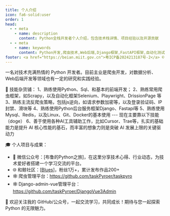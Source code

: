 ```yaml
---
title: 个人介绍
icon: fa6-solid:user
order: 1
head:
  - - meta
    - name: description
      content: Python全栈开发者个人介绍，包含技术栈详情、项目经验以及开源贡献
  - - meta
    - name: keywords
      content: Python开发,爬虫技术,Web后端,Django框架,FastAPI框架,自动化测试,AI辅助编程
footer: <a href="https://beian.miit.gov.cn">粤ICP备2024213187号-2</a> © 2024-至今 TaskPyro
---
```



一名对技术充满热情的 Python 开发者。目前主业是爬虫开发，对数据分析、Web后端开发等领域也有一定的研究和实践经验。


🎩 技能杂货铺：
1、熟练使用Python、Sql、和基本的前端开发；
2、熟练常用爬虫框架，如Scrapy，以及自动化框架Selenium、Playwright、DrissionPage 等
3、熟练主流反爬虫策略，包括js逆向，如请求参数加密等，以及登录验证码、IP封禁、滑块等
4、熟练使用Python后台服务框架Django、Fastapi等
5、熟练使用Mysql、Redis，以及Linux、Git、Docker的基本使用
--- 现在主要靠以下技能（doge）
6、善于使用各种AI工具辅助工作，比如Cursor、Trae等，扎实的基础能力是提升 AI 核心性能的基石，而丰富的想象力则是突破 AI 发展上限的关键驱动力


  
🎓 个人项目与成果：
- 📢 微信公众号：[布鲁的Python之旅]，在这里分享技术心得、行业动态，为技术爱好者搭建一个学习交流的平台。
- 🌐 和鲸社区：[[Blues](https://www.heywhale.com/home/user/profile/5eef5c2435465c002d90c878)]，粉丝1万+，累计发布作品200+
- 🕸️ 爬虫管理平台：https://github.com/taskPyroer/taskpyro
- 🕸️ Django-admin-vue管理平台：https://github.com/taskPyroer/DjangoVue3Admin

  
🤝 欢迎关注我的 GitHub/公众号，一起交流学习，共同成长！期待与您一起探索 Python 的无限魅力。
